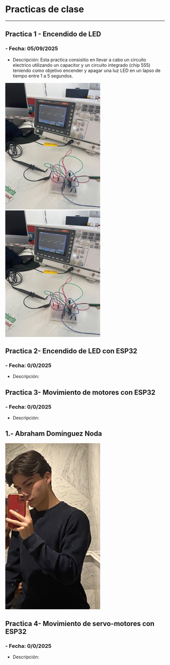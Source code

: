 # **Practicas de clase**
---
## **Practica 1 - Encendido de LED**
### - **Fecha:** 05/09/2025

- Descripción: Esta practica consisitio en llevar a cabo un circuito electrico utilizando un capacitor y un circuito integrado (chip 555) teniendo como objetivo encender y apagar una luz LED en un lapso de tiempo entre 1 a 5 segundos.

<img src="recursos/imgs/practica1img.jpeg.jfif" alt="Diagrama del sistema" width="300">

<img src="recursos/imgs/practica1img.jpeg.jfif" alt="Diagrama del sistema" width="300">



## **Practica 2- Encendido de LED con ESP32**
### - **Fecha:** 0/0/2025

- Descripción: 




## **Practica 3- Movimiento de motores con ESP32**
### - **Fecha:** 0/0/2025

- Descripción:


## 1.- Abraham Domínguez Noda

<img src="recursos/imgs/Abrahamfoto.jpg.jfif" alt="Diagrama del sistema" width="300">  



## **Practica 4- Movimiento de servo-motores con ESP32**
### - **Fecha:** 0/0/2025

- Descripción: 

